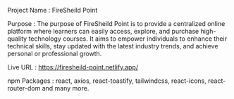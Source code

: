 Project Name : FireSheild Point

Purpose : The purpose of FireSheild Point is to provide a centralized online platform where learners can easily access, explore, and purchase high-quality technology courses. It aims to empower individuals to enhance their technical skills, stay updated with the latest industry trends, and achieve personal or professional growth.

Live URL : https://firesheild-point.netlify.app/

npm Packages : react, axios, react-toastify, tailwindcss, react-icons, react-router-dom and many more.
